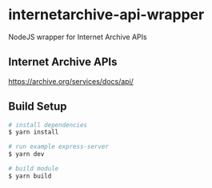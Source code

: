 # internetarchive-api-wrapper
NodeJS wrapper for Internet Archive APIs
## Internet Archive APIs
https://archive.org/services/docs/api/
## Build Setup
```bash
# install dependencies
$ yarn install

# run example express-server
$ yarn dev

# build module
$ yarn build
```
